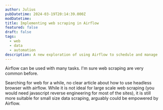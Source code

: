 ```yaml
---
author: Julius
pubDatetime: 2024-03-19T20:14:39.000Z
modDatetime: 
title: Implementing web scraping in Airflow
featured: false
draft: false
tags:
  - web
  - data
  - automation
description: A new exploration of using Airflow to schedule and manage web scraping
---
```


Airflow can be used with many tasks. I'm sure web scraping are very common before.

Searching for web for a while, no clear article about how to use headless browser with airflow. While it is not ideal for large scale web scraping (you would need javascript reverse engineering for most of the sites), it is still more suitable for small size data scraping, arguably could be empowered by Airflow.